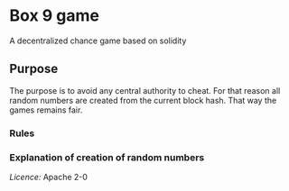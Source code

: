 # Box 9 game
A decentralized chance game based on solidity

## Purpose
The purpose is to avoid any central authority to cheat. For that reason all random numbers are created from the current block hash. That way the games remains fair.

### Rules

### Explanation of creation of random numbers

*Licence:* Apache 2-0
